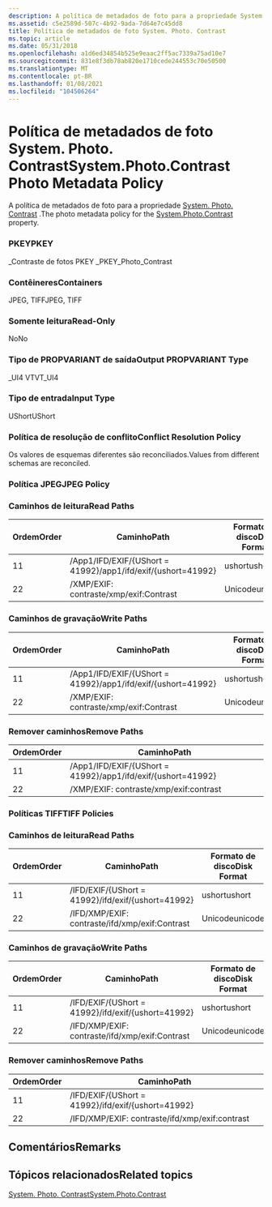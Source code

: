 ```yaml
---
description: A política de metadados de foto para a propriedade System. Photo. Contrast.
ms.assetid: c5e2589d-507c-4b92-9ada-7d64e7c45dd8
title: Política de metadados de foto System. Photo. Contrast
ms.topic: article
ms.date: 05/31/2018
ms.openlocfilehash: a1d6ed34854b525e9eaac2ff5ac7339a75ad10e7
ms.sourcegitcommit: 831e8f3db78ab820e1710cede244553c70e50500
ms.translationtype: MT
ms.contentlocale: pt-BR
ms.lasthandoff: 01/08/2021
ms.locfileid: "104506264"
---
```

# <a name="systemphotocontrast-photo-metadata-policy"></a><span data-ttu-id="a5ced-103">Política de metadados de foto System. Photo. Contrast</span><span class="sxs-lookup"><span data-stu-id="a5ced-103">System.Photo.Contrast Photo Metadata Policy</span></span>

<span data-ttu-id="a5ced-104">A política de metadados de foto para a propriedade [System. Photo. Contrast](../properties/props-system-photo-contrast.md) .</span><span class="sxs-lookup"><span data-stu-id="a5ced-104">The photo metadata policy for the [System.Photo.Contrast](../properties/props-system-photo-contrast.md) property.</span></span>

### <a name="pkey"></a><span data-ttu-id="a5ced-105">PKEY</span><span class="sxs-lookup"><span data-stu-id="a5ced-105">PKEY</span></span>

<span data-ttu-id="a5ced-106">\_Contraste de fotos PKEY \_</span><span class="sxs-lookup"><span data-stu-id="a5ced-106">PKEY\_Photo\_Contrast</span></span>

### <a name="containers"></a><span data-ttu-id="a5ced-107">Contêineres</span><span class="sxs-lookup"><span data-stu-id="a5ced-107">Containers</span></span>

<span data-ttu-id="a5ced-108">JPEG, TIFF</span><span class="sxs-lookup"><span data-stu-id="a5ced-108">JPEG, TIFF</span></span>

### <a name="read-only"></a><span data-ttu-id="a5ced-109">Somente leitura</span><span class="sxs-lookup"><span data-stu-id="a5ced-109">Read-Only</span></span>

<span data-ttu-id="a5ced-110">No</span><span class="sxs-lookup"><span data-stu-id="a5ced-110">No</span></span>

### <a name="output-propvariant-type"></a><span data-ttu-id="a5ced-111">Tipo de PROPVARIANT de saída</span><span class="sxs-lookup"><span data-stu-id="a5ced-111">Output PROPVARIANT Type</span></span>

<span data-ttu-id="a5ced-112">\_UI4 VT</span><span class="sxs-lookup"><span data-stu-id="a5ced-112">VT\_UI4</span></span>

### <a name="input-type"></a><span data-ttu-id="a5ced-113">Tipo de entrada</span><span class="sxs-lookup"><span data-stu-id="a5ced-113">Input Type</span></span>

<span data-ttu-id="a5ced-114">UShort</span><span class="sxs-lookup"><span data-stu-id="a5ced-114">UShort</span></span>

### <a name="conflict-resolution-policy"></a><span data-ttu-id="a5ced-115">Política de resolução de conflito</span><span class="sxs-lookup"><span data-stu-id="a5ced-115">Conflict Resolution Policy</span></span>

<span data-ttu-id="a5ced-116">Os valores de esquemas diferentes são reconciliados.</span><span class="sxs-lookup"><span data-stu-id="a5ced-116">Values from different schemas are reconciled.</span></span>

### <a name="jpeg-policy"></a><span data-ttu-id="a5ced-117">Política JPEG</span><span class="sxs-lookup"><span data-stu-id="a5ced-117">JPEG Policy</span></span>

### <a name="read-paths"></a><span data-ttu-id="a5ced-118">Caminhos de leitura</span><span class="sxs-lookup"><span data-stu-id="a5ced-118">Read Paths</span></span>



| <span data-ttu-id="a5ced-119">Ordem</span><span class="sxs-lookup"><span data-stu-id="a5ced-119">Order</span></span> | <span data-ttu-id="a5ced-120">Caminho</span><span class="sxs-lookup"><span data-stu-id="a5ced-120">Path</span></span>                          | <span data-ttu-id="a5ced-121">Formato de disco</span><span class="sxs-lookup"><span data-stu-id="a5ced-121">Disk Format</span></span> |
|-------|-------------------------------|-------------|
| <span data-ttu-id="a5ced-122">1</span><span class="sxs-lookup"><span data-stu-id="a5ced-122">1</span></span>     | <span data-ttu-id="a5ced-123">/App1/IFD/EXIF/{UShort = 41992}</span><span class="sxs-lookup"><span data-stu-id="a5ced-123">/app1/ifd/exif/{ushort=41992}</span></span> | <span data-ttu-id="a5ced-124">ushort</span><span class="sxs-lookup"><span data-stu-id="a5ced-124">ushort</span></span>      |
| <span data-ttu-id="a5ced-125">2</span><span class="sxs-lookup"><span data-stu-id="a5ced-125">2</span></span>     | <span data-ttu-id="a5ced-126">/XMP/EXIF: contraste</span><span class="sxs-lookup"><span data-stu-id="a5ced-126">/xmp/exif:Contrast</span></span>            | <span data-ttu-id="a5ced-127">Unicode</span><span class="sxs-lookup"><span data-stu-id="a5ced-127">unicode</span></span>     |



 

### <a name="write-paths"></a><span data-ttu-id="a5ced-128">Caminhos de gravação</span><span class="sxs-lookup"><span data-stu-id="a5ced-128">Write Paths</span></span>



| <span data-ttu-id="a5ced-129">Ordem</span><span class="sxs-lookup"><span data-stu-id="a5ced-129">Order</span></span> | <span data-ttu-id="a5ced-130">Caminho</span><span class="sxs-lookup"><span data-stu-id="a5ced-130">Path</span></span>                          | <span data-ttu-id="a5ced-131">Formato de disco</span><span class="sxs-lookup"><span data-stu-id="a5ced-131">Disk Format</span></span> |
|-------|-------------------------------|-------------|
| <span data-ttu-id="a5ced-132">1</span><span class="sxs-lookup"><span data-stu-id="a5ced-132">1</span></span>     | <span data-ttu-id="a5ced-133">/App1/IFD/EXIF/{UShort = 41992}</span><span class="sxs-lookup"><span data-stu-id="a5ced-133">/app1/ifd/exif/{ushort=41992}</span></span> | <span data-ttu-id="a5ced-134">ushort</span><span class="sxs-lookup"><span data-stu-id="a5ced-134">ushort</span></span>      |
| <span data-ttu-id="a5ced-135">2</span><span class="sxs-lookup"><span data-stu-id="a5ced-135">2</span></span>     | <span data-ttu-id="a5ced-136">/XMP/EXIF: contraste</span><span class="sxs-lookup"><span data-stu-id="a5ced-136">/xmp/exif:Contrast</span></span>            | <span data-ttu-id="a5ced-137">Unicode</span><span class="sxs-lookup"><span data-stu-id="a5ced-137">unicode</span></span>     |



 

### <a name="remove-paths"></a><span data-ttu-id="a5ced-138">Remover caminhos</span><span class="sxs-lookup"><span data-stu-id="a5ced-138">Remove Paths</span></span>



| <span data-ttu-id="a5ced-139">Ordem</span><span class="sxs-lookup"><span data-stu-id="a5ced-139">Order</span></span> | <span data-ttu-id="a5ced-140">Caminho</span><span class="sxs-lookup"><span data-stu-id="a5ced-140">Path</span></span>                          |
|-------|-------------------------------|
| <span data-ttu-id="a5ced-141">1</span><span class="sxs-lookup"><span data-stu-id="a5ced-141">1</span></span>     | <span data-ttu-id="a5ced-142">/App1/IFD/EXIF/{UShort = 41992}</span><span class="sxs-lookup"><span data-stu-id="a5ced-142">/app1/ifd/exif/{ushort=41992}</span></span> |
| <span data-ttu-id="a5ced-143">2</span><span class="sxs-lookup"><span data-stu-id="a5ced-143">2</span></span>     | <span data-ttu-id="a5ced-144">/XMP/EXIF: contraste</span><span class="sxs-lookup"><span data-stu-id="a5ced-144">/xmp/exif:contrast</span></span>            |



 

### <a name="tiff-policies"></a><span data-ttu-id="a5ced-145">Políticas TIFF</span><span class="sxs-lookup"><span data-stu-id="a5ced-145">TIFF Policies</span></span>

### <a name="read-paths"></a><span data-ttu-id="a5ced-146">Caminhos de leitura</span><span class="sxs-lookup"><span data-stu-id="a5ced-146">Read Paths</span></span>



| <span data-ttu-id="a5ced-147">Ordem</span><span class="sxs-lookup"><span data-stu-id="a5ced-147">Order</span></span> | <span data-ttu-id="a5ced-148">Caminho</span><span class="sxs-lookup"><span data-stu-id="a5ced-148">Path</span></span>                     | <span data-ttu-id="a5ced-149">Formato de disco</span><span class="sxs-lookup"><span data-stu-id="a5ced-149">Disk Format</span></span> |
|-------|--------------------------|-------------|
| <span data-ttu-id="a5ced-150">1</span><span class="sxs-lookup"><span data-stu-id="a5ced-150">1</span></span>     | <span data-ttu-id="a5ced-151">/IFD/EXIF/{UShort = 41992}</span><span class="sxs-lookup"><span data-stu-id="a5ced-151">/ifd/exif/{ushort=41992}</span></span> | <span data-ttu-id="a5ced-152">ushort</span><span class="sxs-lookup"><span data-stu-id="a5ced-152">ushort</span></span>      |
| <span data-ttu-id="a5ced-153">2</span><span class="sxs-lookup"><span data-stu-id="a5ced-153">2</span></span>     | <span data-ttu-id="a5ced-154">/IFD/XMP/EXIF: contraste</span><span class="sxs-lookup"><span data-stu-id="a5ced-154">/ifd/xmp/exif:Contrast</span></span>   | <span data-ttu-id="a5ced-155">Unicode</span><span class="sxs-lookup"><span data-stu-id="a5ced-155">unicode</span></span>     |



 

### <a name="write-paths"></a><span data-ttu-id="a5ced-156">Caminhos de gravação</span><span class="sxs-lookup"><span data-stu-id="a5ced-156">Write Paths</span></span>



| <span data-ttu-id="a5ced-157">Ordem</span><span class="sxs-lookup"><span data-stu-id="a5ced-157">Order</span></span> | <span data-ttu-id="a5ced-158">Caminho</span><span class="sxs-lookup"><span data-stu-id="a5ced-158">Path</span></span>                     | <span data-ttu-id="a5ced-159">Formato de disco</span><span class="sxs-lookup"><span data-stu-id="a5ced-159">Disk Format</span></span> |
|-------|--------------------------|-------------|
| <span data-ttu-id="a5ced-160">1</span><span class="sxs-lookup"><span data-stu-id="a5ced-160">1</span></span>     | <span data-ttu-id="a5ced-161">/IFD/EXIF/{UShort = 41992}</span><span class="sxs-lookup"><span data-stu-id="a5ced-161">/ifd/exif/{ushort=41992}</span></span> | <span data-ttu-id="a5ced-162">ushort</span><span class="sxs-lookup"><span data-stu-id="a5ced-162">ushort</span></span>      |
| <span data-ttu-id="a5ced-163">2</span><span class="sxs-lookup"><span data-stu-id="a5ced-163">2</span></span>     | <span data-ttu-id="a5ced-164">/IFD/XMP/EXIF: contraste</span><span class="sxs-lookup"><span data-stu-id="a5ced-164">/ifd/xmp/exif:Contrast</span></span>   | <span data-ttu-id="a5ced-165">Unicode</span><span class="sxs-lookup"><span data-stu-id="a5ced-165">unicode</span></span>     |



 

### <a name="remove-paths"></a><span data-ttu-id="a5ced-166">Remover caminhos</span><span class="sxs-lookup"><span data-stu-id="a5ced-166">Remove Paths</span></span>



| <span data-ttu-id="a5ced-167">Ordem</span><span class="sxs-lookup"><span data-stu-id="a5ced-167">Order</span></span> | <span data-ttu-id="a5ced-168">Caminho</span><span class="sxs-lookup"><span data-stu-id="a5ced-168">Path</span></span>                     |
|-------|--------------------------|
| <span data-ttu-id="a5ced-169">1</span><span class="sxs-lookup"><span data-stu-id="a5ced-169">1</span></span>     | <span data-ttu-id="a5ced-170">/IFD/EXIF/{UShort = 41992}</span><span class="sxs-lookup"><span data-stu-id="a5ced-170">/ifd/exif/{ushort=41992}</span></span> |
| <span data-ttu-id="a5ced-171">2</span><span class="sxs-lookup"><span data-stu-id="a5ced-171">2</span></span>     | <span data-ttu-id="a5ced-172">/IFD/XMP/EXIF: contraste</span><span class="sxs-lookup"><span data-stu-id="a5ced-172">/ifd/xmp/exif:contrast</span></span>   |



 

## <a name="remarks"></a><span data-ttu-id="a5ced-173">Comentários</span><span class="sxs-lookup"><span data-stu-id="a5ced-173">Remarks</span></span>

## <a name="related-topics"></a><span data-ttu-id="a5ced-174">Tópicos relacionados</span><span class="sxs-lookup"><span data-stu-id="a5ced-174">Related topics</span></span>

<dl> <dt>

[<span data-ttu-id="a5ced-175">System. Photo. Contrast</span><span class="sxs-lookup"><span data-stu-id="a5ced-175">System.Photo.Contrast</span></span>](../properties/props-system-photo-contrast.md)
</dt> </dl>

 

 
